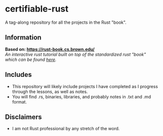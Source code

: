# certifiable-rust
A tag-along repository for all the projects in the Rust "book".

## Information

<b>Based on: https://rust-book.cs.brown.edu/</b>
<br>
<i>An interactive rust tutorial built on top of the standardized rust "book" which can be found [here](https://doc.rust-lang.org/book/).</i>

## Includes
- This repository will likely include projects I have completed as I progress through the lessons, as well as notes.
- You will find .rs, binaries, libraries, and probably notes in .txt and .md format.

## Disclaimers
- I am not Rust professional by any stretch of the word. 
